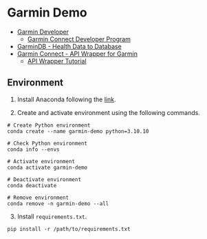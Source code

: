 # Garmin Demo

- [Garmin Developer](https://developer.garmin.com/)
  - [Garmin Connect Developer Program](https://developer.garmin.com/gc-developer-program/overview/)
- [GarminDB - Health Data to Database](https://github.com/tcgoetz/GarminDB)
- [Garmin Connect - API Wrapper for Garmin](https://github.com/cyberjunky/python-garminconnect)
  - [API Wrapper Tutorial](https://medium.com/@rama_m/how-to-download-garmin-training-data-using-python-api-5e94488a2317)

## Environment

1. Install Anaconda following the [link](https://docs.anaconda.com/anaconda/install/index.html).

2. Create and activate environment using the following commands.
```
# Create Python environment
conda create --name garmin-demo python=3.10.10

# Check Python environment
conda info --envs

# Activate environment
conda activate garmin-demo

# Deactivate environment
conda deactivate

# Remove environment
conda remove -n garmin-demo --all
```

3. Install `requirements.txt`.
```
pip install -r /path/to/requirements.txt
```
